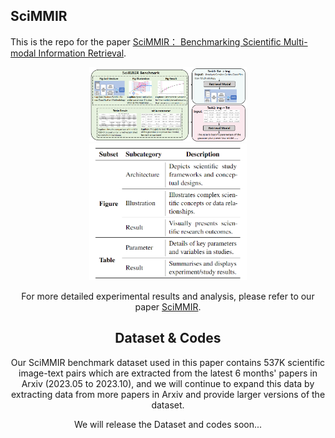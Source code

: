 ## SciMMIR

This is the repo for the paper [SciMMIR： Benchmarking Scientific Multi-modal Information Retrieval]().

<div style="text-align: center;">    <img src="./imgs/Framework.png" alt="Framework" style="max-width: 50%; height: auto;> </div>

In this paper, we propose a novel SciMMIR benchmark and a corresponding dataset designed to address the gap in evaluating multi-modal information retrieval (MMIR) models in the scientific domain.

It is worth mentioning that we define a data hierarchical architecture of "Two subsets, Five subcategories" and use human-created keywords to classify the data (as shown in the table below).

<div style="text-align: center;">    <img src="./imgs/data_architecture.png" alt="Data architecture" style="max-width: 50%; height: auto;> </div>

As shown in the table below, we conducted extensive baselines (both fine-tuning and zero-shot) within various subsets and subcategories.

![main_result](./imgs/main_result.png)

For more detailed experimental results and analysis, please refer to our paper [SciMMIR]().

## Dataset & Codes

Our SciMMIR benchmark dataset used in this paper contains 537K scientific image-text pairs which are extracted from the latest 6 months' papers in Arxiv (2023.05 to 2023.10), and we will continue to expand this data by extracting data from more papers in Arxiv and provide larger versions of the dataset.

We will release the Dataset and codes soon...
